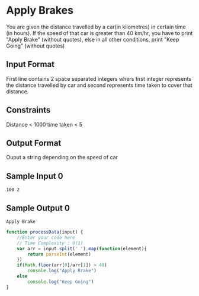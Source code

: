 # **Apply Brakes**

You are given the distance travelled by a car(in kilometres) in certain time (in hours). If the speed of that car is greater than 40 km/hr, you have to print "Apply Brake" (without quotes), else in all other conditions, print "Keep Going" (without quotes)

## Input Format

First line contains 2 space separated integers whers first integer represents the distance travelled by car and second represents time taken to cover that distance.

## Constraints

Distance < 1000 time taken < 5

## Output Format

Ouput a string depending on the speed of car

## Sample Input 0
```
100 2
```
## Sample Output 0
```
Apply Brake
```
```javascript
function processData(input) {
    //Enter your code here
    // Time Complexity : O(1)
    var arr = input.split(' ').map(function(element){
        return parseInt(element)
    })
    if(Math.floor(arr[0]/arr[1]) > 40)
        console.log("Apply Brake")
    else
        console.log("Keep Going")
}          
```

